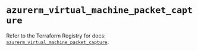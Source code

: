 # `azurerm_virtual_machine_packet_capture`

Refer to the Terraform Registry for docs: [`azurerm_virtual_machine_packet_capture`](https://registry.terraform.io/providers/hashicorp/azurerm/4.21.0/docs/resources/virtual_machine_packet_capture).
